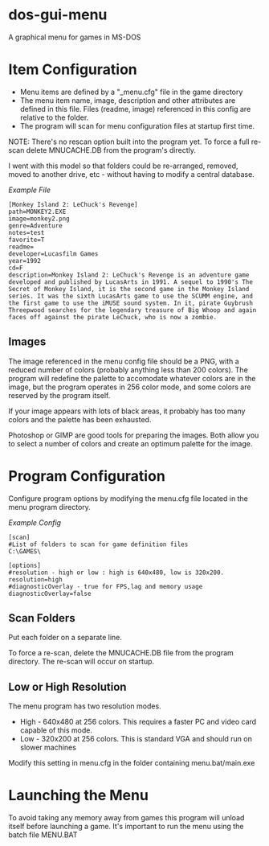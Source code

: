 # dos-gui-menu
A graphical menu for games in MS-DOS


Item Configuration
=============

* Menu items are defined by a "_menu.cfg" file in the game directory
* The menu item name, image, description and other attributes are defined in this file. Files (readme, image) referenced in this config are relative to the folder.
* The program will scan for menu configuration files at startup first time.

NOTE: There's no rescan option built into the program yet. To force a full re-scan delete MNUCACHE.DB from the program's directly.

I went with this model so that folders could be re-arranged, removed, moved to another drive, etc - without having to modify a central database.

*Example File*
```
[Monkey Island 2: LeChuck's Revenge]
path=MONKEY2.EXE
image=monkey2.png
genre=Adventure
notes=test
favorite=T
readme=
developer=Lucasfilm Games
year=1992
cd=F
description=Monkey Island 2: LeChuck's Revenge is an adventure game developed and published by LucasArts in 1991. A sequel to 1990's The Secret of Monkey Island, it is the second game in the Monkey Island series. It was the sixth LucasArts game to use the SCUMM engine, and the first game to use the iMUSE sound system. In it, pirate Guybrush Threepwood searches for the legendary treasure of Big Whoop and again faces off against the pirate LeChuck, who is now a zombie.
```



Images
------

The image referenced in the menu config file should be a PNG, with a reduced number of colors (probably anything less than 200 colors). The program will redefine the palette to accomodate whatever colors are in the image, but the program operates in 256 color mode, and some colors are reserved by the program itself.

If your image appears with lots of black areas, it probably has too many colors and the palette has been exhausted.

Photoshop or GIMP are good tools for preparing the images. Both allow you to select a number of colors and create an optimum palette for the image.

Program Configuration
=====================

Configure program options by modifying the menu.cfg file located in the menu program directory.

*Example Config*
```
[scan]
#List of folders to scan for game definition files
C:\GAMES\

[options]
#resolution - high or low : high is 640x480, low is 320x200.
resolution=high
#diagnosticOverlay - true for FPS,lag and memory usage
diagnosticOverlay=false
```

Scan Folders
------------
Put each folder on a separate line.

To force a re-scan, delete the MNUCACHE.DB file from the program directory. The re-scan will occur on startup.


Low or High Resolution
----------------------

The menu program has two resolution modes.
* High - 640x480 at 256 colors. This requires a faster PC and video card capable of this mode.
* Low - 320x200 at 256 colors. This is standard VGA and should run on slower machines

Modify this setting in menu.cfg in the folder containing menu.bat/main.exe


Launching the Menu
==================
To avoid taking any memory away from games this program will unload itself before launching a game. It's important to run the menu using the batch file MENU.BAT




